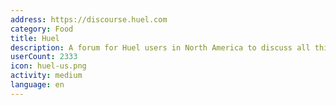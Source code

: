 ```yaml
---
address: https://discourse.huel.com
category: Food
title: Huel
description: A forum for Huel users in North America to discuss all things Huel!
userCount: 2333
icon: huel-us.png
activity: medium
language: en
---
```

